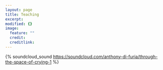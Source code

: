 ```yaml
---
layout: page
title: Teaching
excerpt: 
modified: {}
image: 
  feature: ""
  credit: 
  creditlink: 
---
```


{% soundcloud_sound https://soundcloud.com/anthony-di-furia/through-the-space-of-crying-1 %}


